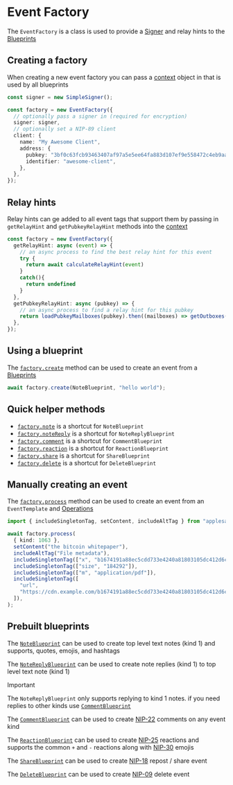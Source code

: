 # Event Factory

The `EventFactory` is a class is used to provide a [Signer](../signers/signers.md) and relay hints to the [Blueprints](./blueprints.md)

## Creating a factory

When creating a new event factory you can pass a [context](https://hzrd149.github.io/applesauce/typedoc/types/applesauce_factory.EventFactoryContext.html) object in that is used by all blueprints

```ts
const signer = new SimpleSigner();

const factory = new EventFactory({
  // optionally pass a signer in (required for encryption)
  signer: signer,
  // optionally set a NIP-89 client
  client: {
    name: "My Awesome Client",
    address: {
      pubkey: "3bf0c63fcb93463407af97a5e5ee64fa883d107ef9e558472c4eb9aaaefa459d",
      identifier: "awesome-client",
    },
  },
});
```

## Relay hints

Relay hints can ge added to all event tags that support them by passing in `getRelayHint` and `getPubkeyRelayHint` methods into the [context](https://hzrd149.github.io/applesauce/typedoc/types/applesauce_factory.EventFactoryContext.html)

```ts
const factory = new EventFactory({
  getRelayHint: async (event) => {
    // an async process to find the best relay hint for this event
    try {
      return await calculateRelayHint(event)
    }
    catch(){
      return undefined
    }
  },
  getPubkeyRelayHint: async (pubkey) => {
    // an async process to find a relay hint for this pubkey
    return loadPubkeyMailboxes(pubkey).then((mailboxes) => getOutboxes(mailboxes)[0]);
  },
});
```

## Using a blueprint

The [`factory.create`](https://hzrd149.github.io/applesauce/typedoc/classes/applesauce_factory.EventFactory.html#create) method can be used to create an event from a [Blueprints](./blueprints.md)

```ts
await factory.create(NoteBlueprint, "hello world");
```

## Quick helper methods

- [`factory.note`](https://hzrd149.github.io/applesauce/typedoc/classes/applesauce_factory.EventFactory.html#note) is a shortcut for `NoteBlueprint`
- [`factory.noteReply`](https://hzrd149.github.io/applesauce/typedoc/classes/applesauce_factory.EventFactory.html#noteReply) is a shortcut for `NoteReplyBlueprint`
- [`factory.comment`](https://hzrd149.github.io/applesauce/typedoc/classes/applesauce_factory.EventFactory.html#comment) is a shortcut for `CommentBlueprint`
- [`factory.reaction`](https://hzrd149.github.io/applesauce/typedoc/classes/applesauce_factory.EventFactory.html#reaction) is a shortcut for `ReactionBlueprint`
- [`factory.share`](https://hzrd149.github.io/applesauce/typedoc/classes/applesauce_factory.EventFactory.html#share) is a shortcut for `ShareBlueprint`
- [`factory.delete`](https://hzrd149.github.io/applesauce/typedoc/classes/applesauce_factory.EventFactory.html#delete) is a shortcut for `DeleteBlueprint`

## Manually creating an event

The [`factory.process`](https://hzrd149.github.io/applesauce/typedoc/classes/applesauce_factory.EventFactory.html#process) method can be used to create an event from an `EventTemplate` and [Operations](https://hzrd149.github.io/applesauce/typedoc/modules/applesauce_factory.Operations.html)

```ts
import { includeSingletonTag, setContent, includeAltTag } from "applesauce-factory/operations";

await factory.process(
  { kind: 1063 },
  setContent("the bitcoin whitepaper"),
  includeAltTag("File metadata"),
  includeSingletonTag(["x", "b1674191a88ec5cdd733e4240a81803105dc412d6c6708d53ab94fc248f4f553"]),
  includeSingletonTag(["size", "184292"]),
  includeSingletonTag(["m", "application/pdf"]),
  includeSingletonTag([
    "url",
    "https://cdn.example.com/b1674191a88ec5cdd733e4240a81803105dc412d6c6708d53ab94fc248f4f553.pdf",
  ]),
);
```

## Prebuilt blueprints

The [`NoteBlueprint`](https://hzrd149.github.io/applesauce/typedoc/functions/applesauce_factory.Blueprints.NoteBlueprint.html) can be used to create top level text notes (kind 1) and supports, quotes, emojis, and hashtags

The [`NoteReplyBlueprint`](https://hzrd149.github.io/applesauce/typedoc/functions/applesauce_factory.Blueprints.NoteReplyBlueprint.html) can be used to create note replies (kind 1) to top level text note (kind 1)

> [!IMPORTANT]
> The `NoteReplyBlueprint` only supports replying to kind 1 notes. if you need replies to other kinds use [`CommentBlueprint`](https://hzrd149.github.io/applesauce/typedoc/functions/applesauce_factory.Blueprints.CommentBlueprint.html)

The [`CommentBlueprint`](https://hzrd149.github.io/applesauce/typedoc/functions/applesauce_factory.Blueprints.CommentBlueprint.html) can be used to create [NIP-22](https://github.com/nostr-protocol/nips/blob/master/22.md) comments on any event kind

The [`ReactionBlueprint`](https://hzrd149.github.io/applesauce/typedoc/functions/applesauce_factory.Blueprints.ReactionBlueprint.html) can be used to create [NIP-25](https://github.com/nostr-protocol/nips/blob/master/25.md) reactions and supports the common `+` and `-` reactions along with [NIP-30](https://github.com/nostr-protocol/nips/blob/master/30.md) emojis

The [`ShareBlueprint`](https://hzrd149.github.io/applesauce/typedoc/functions/applesauce_factory.Blueprints.ShareBlueprint.html) can be used to create [NIP-18](https://github.com/nostr-protocol/nips/blob/master/18.md) repost / share event

The [`DeleteBlueprint`](https://hzrd149.github.io/applesauce/typedoc/functions/applesauce_factory.Blueprints.DeleteBlueprint.html) can be used to create [NIP-09](https://github.com/nostr-protocol/nips/blob/master/09.md) delete event
